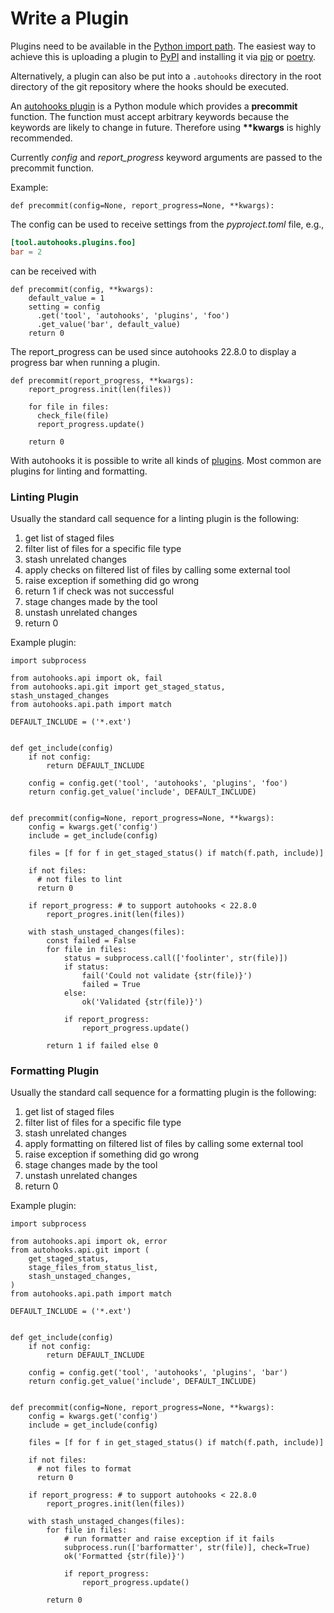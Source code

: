 # Write a Plugin

Plugins need to be available in the
[Python import path](https://docs.python.org/3/reference/import.html). The
easiest way to achieve this is uploading a plugin to [PyPI](https://pypi.org/)
and installing it via [pip] or [poetry].

Alternatively, a plugin can also be put into a `.autohooks` directory in the root
directory of the git repository where the hooks should be executed.

An [autohooks plugin](./plugins) is a Python module which provides a **precommit** function.
The function must accept arbitrary keywords because the keywords are likely to
change in future. Therefore using **\*\*kwargs** is highly recommended.

Currently *config* and *report_progress* keyword arguments are passed to the
precommit function.

Example:

```python3
def precommit(config=None, report_progress=None, **kwargs):
```

The config can be used to receive settings from the *pyproject.toml* file, e.g.,

```toml
[tool.autohooks.plugins.foo]
bar = 2
```

can be received with

```python3
def precommit(config, **kwargs):
    default_value = 1
    setting = config
      .get('tool', 'autohooks', 'plugins', 'foo')
      .get_value('bar', default_value)
    return 0
```

The report_progress can be used since autohooks 22.8.0 to display a progress bar
when running a plugin.

```python3
def precommit(report_progress, **kwargs):
    report_progress.init(len(files))

    for file in files:
      check_file(file)
      report_progress.update()

    return 0
```

With autohooks it is possible to write all kinds of [plugins](plugins). Most
common are plugins for linting and formatting.

### Linting Plugin

Usually the standard call sequence for a linting plugin is the following:

1. get list of staged files
2. filter list of files for a specific file type
3. stash unrelated changes
4. apply checks on filtered list of files by calling some external tool
5. raise exception if something did go wrong
6. return 1 if check was not successful
6. stage changes made by the tool
7. unstash unrelated changes
8. return 0

Example plugin:

```python3
import subprocess

from autohooks.api import ok, fail
from autohooks.api.git import get_staged_status, stash_unstaged_changes
from autohooks.api.path import match

DEFAULT_INCLUDE = ('*.ext')


def get_include(config)
    if not config:
        return DEFAULT_INCLUDE

    config = config.get('tool', 'autohooks', 'plugins', 'foo')
    return config.get_value('include', DEFAULT_INCLUDE)


def precommit(config=None, report_progress=None, **kwargs):
    config = kwargs.get('config')
    include = get_include(config)

    files = [f for f in get_staged_status() if match(f.path, include)]

    if not files:
      # not files to lint
      return 0

    if report_progress: # to support autohooks < 22.8.0
        report_progres.init(len(files))

    with stash_unstaged_changes(files):
        const failed = False
        for file in files:
            status = subprocess.call(['foolinter', str(file)])
            if status:
                fail('Could not validate {str(file)}')
                failed = True
            else:
                ok('Validated {str(file)}')

            if report_progress:
                report_progress.update()

        return 1 if failed else 0
```

### Formatting Plugin

Usually the standard call sequence for a formatting plugin is the following:

1. get list of staged files
2. filter list of files for a specific file type
3. stash unrelated changes
4. apply formatting on filtered list of files by calling some external tool
5. raise exception if something did go wrong
6. stage changes made by the tool
7. unstash unrelated changes
8. return 0

Example plugin:

```python3
import subprocess

from autohooks.api import ok, error
from autohooks.api.git import (
    get_staged_status,
    stage_files_from_status_list,
    stash_unstaged_changes,
)
from autohooks.api.path import match

DEFAULT_INCLUDE = ('*.ext')


def get_include(config)
    if not config:
        return DEFAULT_INCLUDE

    config = config.get('tool', 'autohooks', 'plugins', 'bar')
    return config.get_value('include', DEFAULT_INCLUDE)


def precommit(config=None, report_progress=None, **kwargs):
    config = kwargs.get('config')
    include = get_include(config)

    files = [f for f in get_staged_status() if match(f.path, include)]

    if not files:
      # not files to format
      return 0

    if report_progress: # to support autohooks < 22.8.0
        report_progres.init(len(files))

    with stash_unstaged_changes(files):
        for file in files:
            # run formatter and raise exception if it fails
            subprocess.run(['barformatter', str(file)], check=True)
            ok('Formatted {str(file)}')

            if report_progress:
                report_progress.update()

        return 0
```

[poetry]: https://python-poetry.org/
[pip]: https://pip.pypa.io/en/stable/
